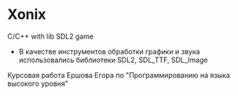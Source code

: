 # Xonix
C/C++ with lib SDL2 game

* В качестве инструментов обработки графики и звука использовались библиотеки SDL2, SDL_TTF, SDL_Image

Курсовая работа Ершова Егора по "Программированию на языка высокого уровня"
